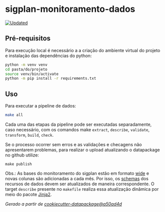 # sigplan-monitoramento-dados

[![Updated](https://github.com/splor-mg/sigplan-monitoramento-dados/actions/workflows/all.yaml/badge.svg)](https://github.com/splor-mg/sigplan-monitoramento-dados/actions/)

## Pré-requisitos

Para execução local é necessário a a criação do ambiente virtual do projeto e instalação das dependências do python:

```bash
python -m venv venv
cd pasta/do/projeto
source venv/bin/activate
python -m pip install -r requirements.txt
```

## Uso

Para executar a pipeline de dados:

```bash
make all
```

Cada uma das etapas da pipeline pode ser executadas separadamente, caso necessário, com os comandos make `extract`, `describe`, `validate`, `transform`, `build`, `check`.

Se o processo ocorrer sem erros e as validações e checagens não apresentarem problemas, para realizar o upload atualizando o datapackage no github utilize: 

```
make publish
```

Obs.: As bases do monitoramento do sigplan estão em formato [wide](https://en.wikipedia.org/wiki/Wide_and_narrow_data) e novas colunas são adicionadas a cada mês. Por isso, os [schemas](https://specs.frictionlessdata.io//table-schema/) dos recursos de dados devem ser atualizados de maneira correspondente. O target `describe` presente no `makefile` realiza essa atualização dinâmica por meio do pacote [Jinja2](https://palletsprojects.com/p/jinja/).


_Gerado a partir de [cookiecutter-datapackage@a50ad4d](https://github.com/splor-mg/cookiecutter-datapackage/commit/a50ad4d30928e5e1066d0e20ef697e110a888a64)_
